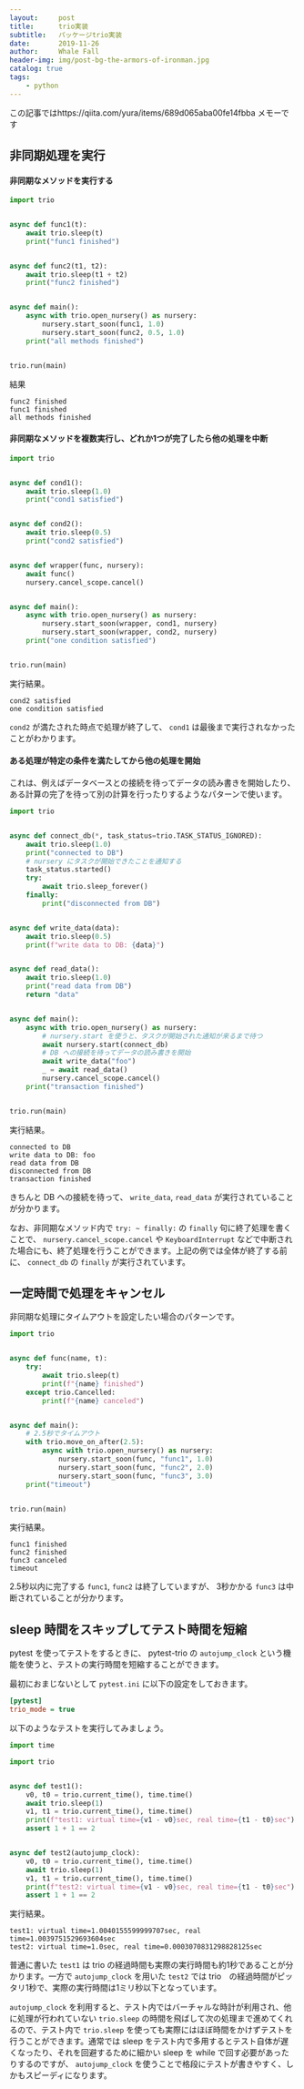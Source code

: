 ```yaml
---
layout:     post
title:      trio実装
subtitle:   パッケージtrio実装
date:       2019-11-26
author:     Whale Fall
header-img: img/post-bg-the-armors-of-ironman.jpg
catalog: true
tags:
    - python
---
```

この記事ではhttps://qiita.com/yura/items/689d065aba00fe14fbba
メモーです

## 非同期処理を実行

#### 非同期なメソッドを実行する

```py
import trio


async def func1(t):
    await trio.sleep(t)
    print("func1 finished")


async def func2(t1, t2):
    await trio.sleep(t1 + t2)
    print("func2 finished")


async def main():
    async with trio.open_nursery() as nursery:
        nursery.start_soon(func1, 1.0)
        nursery.start_soon(func2, 0.5, 1.0)
    print("all methods finished")


trio.run(main)
```

結果

```
func2 finished
func1 finished
all methods finished
```

#### 非同期なメソッドを複数実行し、どれか1つが完了したら他の処理を中断

```py
import trio


async def cond1():
    await trio.sleep(1.0)
    print("cond1 satisfied")


async def cond2():
    await trio.sleep(0.5)
    print("cond2 satisfied")


async def wrapper(func, nursery):
    await func()
    nursery.cancel_scope.cancel()


async def main():
    async with trio.open_nursery() as nursery:
        nursery.start_soon(wrapper, cond1, nursery)
        nursery.start_soon(wrapper, cond2, nursery)
    print("one condition satisfied")


trio.run(main)
```

実行結果。

```
cond2 satisfied
one condition satisfied
```

`cond2` が満たされた時点で処理が終了して、 `cond1` は最後まで実行されなかったことがわかります。


#### ある処理が特定の条件を満たしてから他の処理を開始

これは、例えばデータベースとの接続を待ってデータの読み書きを開始したり、ある計算の完了を待って別の計算を行ったりするようなパターンで使います。

```py
import trio


async def connect_db(*, task_status=trio.TASK_STATUS_IGNORED):
    await trio.sleep(1.0)
    print("connected to DB")
    # nursery にタスクが開始できたことを通知する
    task_status.started()
    try:
        await trio.sleep_forever()
    finally:
        print("disconnected from DB")


async def write_data(data):
    await trio.sleep(0.5)
    print(f"write data to DB: {data}")


async def read_data():
    await trio.sleep(1.0)
    print("read data from DB")
    return "data"


async def main():
    async with trio.open_nursery() as nursery:
        # nursery.start を使うと、タスクが開始された通知が来るまで待つ
        await nursery.start(connect_db)
        # DB への接続を待ってデータの読み書きを開始
        await write_data("foo")
        _ = await read_data()
        nursery.cancel_scope.cancel()
    print("transaction finished")


trio.run(main)
```

実行結果。

```
connected to DB
write data to DB: foo
read data from DB
disconnected from DB
transaction finished
```

きちんと DB への接続を待って、 `write_data`, `read_data` が実行されていることが分かります。

なお、非同期なメソッド内で `try: ~ finally:` の `finally` 句に終了処理を書くことで、 `nursery.cancel_scope.cancel` や `KeyboardInterrupt` などで中断された場合にも、終了処理を行うことができます。上記の例では全体が終了する前に、 `connect_db` の `finally` が実行されています。


## 一定時間で処理をキャンセル

非同期な処理にタイムアウトを設定したい場合のパターンです。

```py
import trio


async def func(name, t):
    try:
        await trio.sleep(t)
        print(f"{name} finished")
    except trio.Cancelled:
        print(f"{name} canceled")


async def main():
    # 2.5秒でタイムアウト
    with trio.move_on_after(2.5):
        async with trio.open_nursery() as nursery:
            nursery.start_soon(func, "func1", 1.0)
            nursery.start_soon(func, "func2", 2.0)
            nursery.start_soon(func, "func3", 3.0)
    print("timeout")


trio.run(main)
```

実行結果。

```
func1 finished
func2 finished
func3 canceled
timeout
```

2.5秒以内に完了する `func1`, `func2` は終了していますが、 3秒かかる `func3` は中断されていることが分かります。

## sleep 時間をスキップしてテスト時間を短縮

pytest を使ってテストをするときに、 pytest-trio の `autojump_clock` という機能を使うと、テストの実行時間を短縮することができます。

最初におまじないとして `pytest.ini` に以下の設定をしておきます。

```toml:pytest.ini
[pytest]
trio_mode = true
```

以下のようなテストを実行してみましょう。

```py
import time

import trio


async def test1():
    v0, t0 = trio.current_time(), time.time()
    await trio.sleep(1)
    v1, t1 = trio.current_time(), time.time()
    print(f"test1: virtual time={v1 - v0}sec, real time={t1 - t0}sec")
    assert 1 + 1 == 2


async def test2(autojump_clock):
    v0, t0 = trio.current_time(), time.time()
    await trio.sleep(1)
    v1, t1 = trio.current_time(), time.time()
    print(f"test2: virtual time={v1 - v0}sec, real time={t1 - t0}sec")
    assert 1 + 1 == 2
```

実行結果。

```
test1: virtual time=1.0040155599999707sec, real time=1.0039751529693604sec
test2: virtual time=1.0sec, real time=0.0003070831298828125sec
```

普通に書いた `test1` は trio の経過時間も実際の実行時間も約1秒であることが分かります。一方で `autojump_clock` を用いた `test2` では trio　の経過時間がピッタリ1秒で、実際の実行時間は1ミリ秒以下となっています。

`autojump_clock` を利用すると、テスト内ではバーチャルな時計が利用され、他に処理が行われていない `trio.sleep` の時間を飛ばして次の処理まで進めてくれるので、テスト内で `trio.sleep` を使っても実際にはほぼ時間をかけずテストを行うことができます。通常では sleep をテスト内で多用するとテスト自体が遅くなったり、それを回避するために細かい sleep を while で回す必要があったりするのですが、 `autojump_clock` を使うことで格段にテストが書きやすく、しかもスピーディになります。


